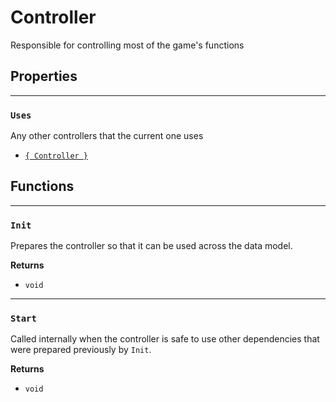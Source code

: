 # Controller

Responsible for controlling most of the game's functions

## Properties

---

### `Uses`

Any other controllers that the current one uses

- [`{ Controller }`](./controller.md)

## Functions

---

### `Init`

Prepares the controller so that it can be used across the data model.

**Returns**

- `void`

---

### `Start`

Called internally when the controller is safe to use other dependencies that were prepared previously by `Init`.

**Returns**

- `void`
